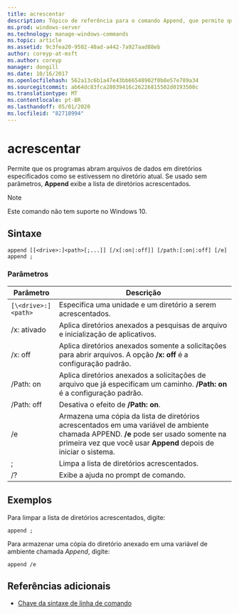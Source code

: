 ```yaml
---
title: acrescentar
description: Tópico de referência para o comando Append, que permite que os programas abram arquivos de dados em diretórios especificados, como se estivessem no diretório atual.
ms.prod: windows-server
ms.technology: manage-windows-commands
ms.topic: article
ms.assetid: 9c3fea20-9502-40ad-a442-7a927aad88eb
author: coreyp-at-msft
ms.author: coreyp
manager: dongill
ms.date: 10/16/2017
ms.openlocfilehash: 562a13c6b1a47e43bb66548902f0b8e57e789a34
ms.sourcegitcommit: ab64dc83fca28039416c26226815502d0193500c
ms.translationtype: MT
ms.contentlocale: pt-BR
ms.lasthandoff: 05/01/2020
ms.locfileid: "82718994"
---
```

# <a name="append"></a>acrescentar

Permite que os programas abram arquivos de dados em diretórios especificados como se estivessem no diretório atual. Se usado sem parâmetros, **Append** exibe a lista de diretórios acrescentados.

> [!NOTE]
> Este comando não tem suporte no Windows 10.

## <a name="syntax"></a>Sintaxe

```
append [[<drive>:]<path>[;...]] [/x[:on|:off]] [/path:[:on|:off] [/e]
append ;
```

### <a name="parameters"></a>Parâmetros

| Parâmetro | Descrição |
| --------- | ----------- |
| `[\<drive>:]<path>` | Especifica uma unidade e um diretório a serem acrescentados. |
| /x: ativado | Aplica diretórios anexados a pesquisas de arquivo e inicialização de aplicativos. |
| /x: off | Aplica diretórios anexados somente a solicitações para abrir arquivos. A opção **/x: off** é a configuração padrão. |
| /Path: on | Aplica diretórios anexados a solicitações de arquivo que já especificam um caminho. **/Path: on** é a configuração padrão. |
| /Path: off | Desativa o efeito de **/Path: on**. |
| /e | Armazena uma cópia da lista de diretórios acrescentados em uma variável de ambiente chamada APPEND. **/e** pode ser usado somente na primeira vez que você usar **Append** depois de iniciar o sistema. |
| ; | Limpa a lista de diretórios acrescentados. |
| /? | Exibe a ajuda no prompt de comando. |

## <a name="examples"></a>Exemplos

Para limpar a lista de diretórios acrescentados, digite:

```
append ;
```

Para armazenar uma cópia do diretório anexado em uma variável de ambiente chamada *Append*, digite:

```
append /e
```

## <a name="additional-references"></a>Referências adicionais

- [Chave da sintaxe de linha de comando](command-line-syntax-key.md)
